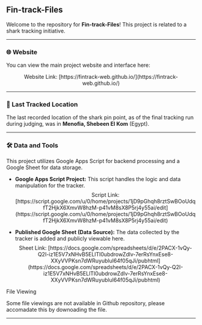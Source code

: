 ## Fin-track-Files

Welcome to the repository for **Fin-track-Files**! This project is related to a shark tracking initiative.

***

### 🌐 Website

You can view the main project website and interface here:

$$\text{Website Link: } \text{[https://fintrack-web.github.io/](https://fintrack-web.github.io/)}$$

***

### 📍 Last Tracked Location

The last recorded location of the shark pin point, as of the final tracking run during judging, was in **Menofia, Shebeen El Kom** (Egypt).

***

### 🛠️ Data and Tools

This project utilizes Google Apps Script for backend processing and a Google Sheet for data storage.

* **Google Apps Script Project:** This script handles the logic and data manipulation for the tracker.
    $$\text{Script Link: } \text{[https://script.google.com/u/0/home/projects/1jD9pGhqh8rztSwBOoUdqfT2HjkX6XmvW8hzM-p41vM8sX8P5rj4y55ai/edit](https://script.google.com/u/0/home/projects/1jD9pGhqh8rztSwBOoUdqfT2HjkX6XmvW8hzM-p41vM8sX8P5rj4y55ai/edit)}$$

* **Published Google Sheet (Data Source):** The data collected by the tracker is added and publicly viewable here.
    $$\text{Sheet Link: } \text{[https://docs.google.com/spreadsheets/d/e/2PACX-1vQy-Q2I-iz1E5V7xNHvB5ELlTI0ubdrowZdlv-7erRsYnxEse8-XXyVVPKsn7dWRuyublul64f05qJi/pubhtml](https://docs.google.com/spreadsheets/d/e/2PACX-1vQy-Q2I-iz1E5V7xNHvB5ELlTI0ubdrowZdlv-7erRsYnxEse8-XXyVVPKsn7dWRuyublul64f05qJi/pubhtml)}$$

File Viewing 

Some file viewings are not available in Github repository, please accomadate this by downoading the file.

***
